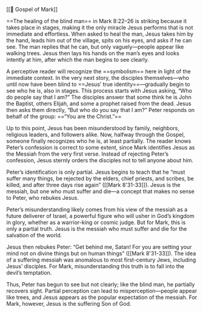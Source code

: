 [[📜 Gospel of Mark]]

==The healing of the blind man== in Mark 8:22–26 is striking because it takes place in stages, making it the only miracle Jesus performs that is not immediate and effortless. When asked to heal the man, Jesus takes him by the hand, leads him out of the village, spits on his eyes, and asks if he can see. The man replies that he can, but only vaguely—people appear like walking trees. Jesus then lays his hands on the man’s eyes and looks intently at him, after which the man begins to see clearly.

A perceptive reader will recognize the ==symbolism== here in light of the immediate context. In the very next story, the disciples themselves—who until now have been blind to ==Jesus’ true identity==—gradually begin to see who he is, also in stages. This process starts with Jesus asking, “Who do people say that I am?” The disciples answer that some think he is John the Baptist, others Elijah, and some a prophet raised from the dead. Jesus then asks them directly, “But who do you say that I am?” Peter responds on behalf of the group: ==“You are the Christ.”==

Up to this point, Jesus has been misunderstood by family, neighbors, religious leaders, and followers alike. Now, halfway through the Gospel, someone finally recognizes who he is, at least partially. The reader knows Peter’s confession is correct to some extent, since Mark identifies Jesus as the Messiah from the very first verse. Instead of rejecting Peter’s confession, Jesus sternly orders the disciples not to tell anyone about him.

Peter’s identification is only partial. Jesus begins to teach that he “must suffer many things, be rejected by the elders, chief priests, and scribes, be killed, and after three days rise again” ([[Mark 8'31-33]]). Jesus is the messiah, but one who must suffer and die—a concept that makes no sense to Peter, who rebukes Jesus.

Peter’s misunderstanding likely comes from his view of the messiah as a future deliverer of Israel, a powerful figure who will usher in God’s kingdom in glory, whether as a warrior-king or cosmic judge. But for Mark, this is only a partial truth. Jesus is the messiah who must suffer and die for the salvation of the world.

Jesus then rebukes Peter: “Get behind me, Satan! For you are setting your mind not on divine things but on human things” ([[Mark 8'31-33]]). The idea of a suffering messiah was anomalous to most first-century Jews, including Jesus’ disciples. For Mark, misunderstanding this truth is to fall into the devil’s temptation.

Thus, Peter has begun to see but not clearly; like the blind man, he partially recovers sight. Partial perception can lead to misperception—people appear like trees, and Jesus appears as the popular expectation of the messiah. For Mark, however, Jesus is the suffering Son of God.